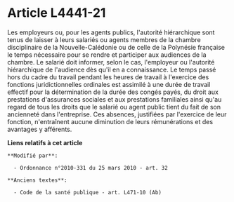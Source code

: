 # Article L4441-21

Les employeurs ou, pour les agents publics, l'autorité hiérarchique sont tenus de laisser à leurs salariés ou agents membres
de la chambre disciplinaire de la Nouvelle-Calédonie ou de celle de la Polynésie française le temps nécessaire pour se rendre
et participer aux audiences de la chambre. Le salarié doit informer, selon le cas, l'employeur ou l'autorité hiérarchique de
l'audience dès qu'il en a connaissance. Le temps passé hors du cadre du travail pendant les heures de travail à l'exercice
des fonctions juridictionnelles ordinales est assimilé à une durée de travail effectif pour la détermination de la durée des
congés payés, du droit aux prestations d'assurances sociales et aux prestations familiales ainsi qu'au regard de tous les
droits que le salarié ou agent public tient du fait de son ancienneté dans l'entreprise. Ces absences, justifiées par
l'exercice de leur fonction, n'entraînent aucune diminution de leurs rémunérations et des avantages y afférents.

**Liens relatifs à cet article**

	**Modifié par**:

	  - Ordonnance n°2010-331 du 25 mars 2010 - art. 32

	**Anciens textes**:

	  - Code de la santé publique - art. L471-10 (Ab)
